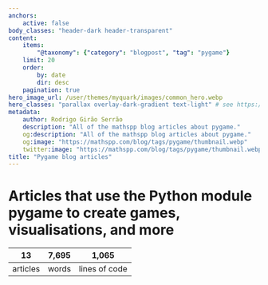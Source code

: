 ```yaml
---
anchors:
    active: false
body_classes: "header-dark header-transparent"
content:
    items:
        "@taxonomy": {"category": "blogpost", "tag": "pygame"}
    limit: 20
    order:
        by: date
        dir: desc
    pagination: true
hero_image_url: /user/themes/myquark/images/common_hero.webp
hero_classes: "parallax overlay-dark-gradient text-light" # see https://demo.getgrav.org/blog-skeleton/blog/hero-classes
metadata:
    author: Rodrigo Girão Serrão
    description: "All of the mathspp blog articles about pygame."
    og:description: "All of the mathspp blog articles about pygame."
    og:image: "https://mathspp.com/blog/tags/pygame/thumbnail.webp"
    twitter:image: "https://mathspp.com/blog/tags/pygame/thumbnail.webp"
title: "Pygame blog articles"
---
```



# Articles that use the Python module pygame to create games, visualisations, and more


<table class="stats-table">
    <thead>
        <tr>
            <th style="text-align: center;">13</th>
            <th style="text-align: center;">7,695</th>
            <th style="text-align: center;">1,065</th>
        </tr>
    </thead>
    <tbody>
        <tr>
            <td style="text-align: center;">articles</td>
            <td style="text-align: center;">words</td>
            <td style="text-align: center;">lines of code</td>
        </tr>
    </tbody>
</table>